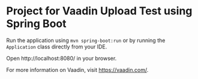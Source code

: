 # Project for Vaadin Upload Test using Spring Boot

Run the application using `mvn spring-boot:run` or by running the `Application` class directly from your IDE.

Open http://localhost:8080/ in your browser.

For more information on Vaadin, visit https://vaadin.com/.

